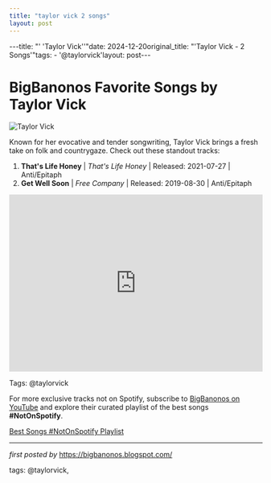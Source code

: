 ```yaml
---
title: "taylor vick 2 songs"
layout: post
---
```

---title: "' 'Taylor Vick''"date: 2024-12-20original_title: "'Taylor Vick - 2 Songs'"tags:  - '@taylorvick'layout: post---<h1>BigBanonos Favorite Songs by Taylor Vick</h1><img src="https://images.squarespace-cdn.com/content/v1/55f9ade5e4b0fceefecad5ec/1571180537318-8UNHZ7CRJONNHT3D8AMD/Boy+Scouts+-+Photo+Credit+Rachel+McCord+21.jpg" alt="Taylor Vick"> <p>Known for her evocative and tender songwriting, Taylor Vick brings a fresh take on folk and countrygaze. Check out these standout tracks:</p> <ol> <li><strong>That's Life Honey</strong> | <em>That's Life Honey</em> | Released: 2021-07-27 | Anti/Epitaph</li> <li><strong>Get Well Soon</strong> | <em>Free Company</em> | Released: 2019-08-30 | Anti/Epitaph</li></ol> <div> <iframe src="https://open.spotify.com/embed/playlist/1kB3tVQgxVdyIll2Yjt3sY?utm_source=generator" width="100%" height="352" frameborder="0" allow="autoplay; clipboard-write; encrypted-media; fullscreen; picture-in-picture" loading="lazy"></iframe></div><p>Tags: @taylorvick</p><!--Subscribe and Playlist Links--><div>    <p>For more exclusive tracks not on Spotify, subscribe to <a href="https://www.youtube.com/@BigBanonos" target="_blank">BigBanonos on YouTube</a> and explore their curated playlist of the best songs <strong>#NotOnSpotify</strong>.</p>    <p><a href="https://www.youtube.com/playlist?list=PLtuNtuTatqI0kFahUCbtbfenC_ET5O_tr" target="_blank">Best Songs #NotOnSpotify Playlist<br /></a></p></div><hr /><p><em>first posted by</em> <a href="https://bigbanonos.blogspot.com/" rel="noopener" target="_new">https://bigbanonos.blogspot.com/</a></p><p>tags: @taylorvick,</p>